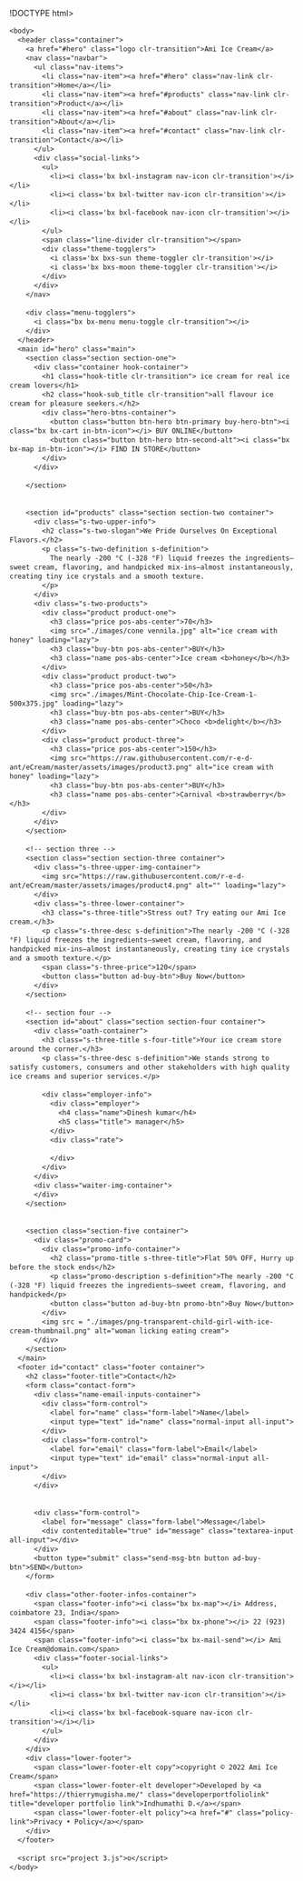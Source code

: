 !DOCTYPE html>
<html lang="en">
  <head>
    <head>
<title>Ice Cream Shop </title>
      <meta charset="UTF-8">
      <meta http-equiv="X-UA-Compatible" content="IE=edge">
      <meta name="viewport" content="width=device-width, initial-scale=1.0">
      <link rel="stylesheet" href="project 3.css">
    </head>

    <body>
      <header class="container">
        <a href="#hero" class="logo clr-transition">Ami Ice Cream</a>
        <nav class="navbar">
          <ul class="nav-items">
            <li class="nav-item"><a href="#hero" class="nav-link clr-transition">Home</a></li>
            <li class="nav-item"><a href="#products" class="nav-link clr-transition">Product</a></li>
            <li class="nav-item"><a href="#about" class="nav-link clr-transition">About</a></li>
            <li class="nav-item"><a href="#contact" class="nav-link clr-transition">Contact</a></li>
          </ul>
          <div class="social-links">
            <ul>
              <li><i class='bx bxl-instagram nav-icon clr-transition'></i></li>
              <li><i class='bx bxl-twitter nav-icon clr-transition'></i></li>
              <li><i class='bx bxl-facebook nav-icon clr-transition'></i></li>
            </ul>
            <span class="line-divider clr-transition"></span>
            <div class="theme-togglers">
              <i class='bx bxs-sun theme-toggler clr-transition'></i>
              <i class='bx bxs-moon theme-toggler clr-transition'></i>
            </div>
          </div>
        </nav>

        <div class="menu-togglers">
          <i class="bx bx-menu menu-toggle clr-transition"></i>
        </div>
      </header>
      <main id="hero" class="main">
        <section class="section section-one">
          <div class="container hook-container">
            <h1 class="hook-title clr-transition"> ice cream for real ice cream lovers</h1>
            <h2 class="hook-sub_title clr-transition">all flavour ice cream for pleasure seekers.</h2>
            <div class="hero-btns-container">
              <button class="button btn-hero btn-primary buy-hero-btn"><i class="bx bx-cart in-btn-icon"></i> BUY ONLINE</button>
              <button class="button btn-hero btn-second-alt"><i class="bx bx-map in-btn-icon"></i> FIND IN STORE</button>
            </div>
          </div>
          
        </section>

        
        <section id="products" class="section section-two container">
          <div class="s-two-upper-info">
            <h2 class="s-two-slogan">We Pride Ourselves On Exceptional Flavors.</h2>
            <p class="s-two-definition s-definition">
              The nearly -200 °C (-328 °F) liquid freezes the ingredients—sweet cream, flavoring, and handpicked mix-ins—almost instantaneously, creating tiny ice crystals and a smooth texture.
            </p>
          </div>
          <div class="s-two-products">
            <div class="product product-one">
              <h3 class="price pos-abs-center">70</h3>
              <img src="./images/cone vennila.jpg" alt="ice cream with honey" loading="lazy">
              <h3 class="buy-btn pos-abs-center">BUY</h3>
              <h3 class="name pos-abs-center">Ice cream <b>honey</b></h3>
            </div>
            <div class="product product-two">
              <h3 class="price pos-abs-center">50</h3>
              <img src="./images/Mint-Chocolate-Chip-Ice-Cream-1-500x375.jpg" loading="lazy">
              <h3 class="buy-btn pos-abs-center">BUY</h3>
              <h3 class="name pos-abs-center">Choco <b>delight</b></h3>
            </div>
            <div class="product product-three">
              <h3 class="price pos-abs-center">150</h3>
              <img src="https://raw.githubusercontent.com/r-e-d-ant/eCream/master/assets/images/product3.png" alt="ice cream with honey" loading="lazy">
              <h3 class="buy-btn pos-abs-center">BUY</h3>
              <h3 class="name pos-abs-center">Carnival <b>strawberry</b></h3>
            </div>
          </div>
        </section>

        <!-- section three -->
        <section class="section section-three container">
          <div class="s-three-upper-img-container">
            <img src="https://raw.githubusercontent.com/r-e-d-ant/eCream/master/assets/images/product4.png" alt="" loading="lazy">
          </div>
          <div class="s-three-lower-container">
            <h3 class="s-three-title">Stress out? Try eating our Ami Ice cream.</h3>
            <p class="s-three-desc s-definition">The nearly -200 °C (-328 °F) liquid freezes the ingredients—sweet cream, flavoring, and handpicked mix-ins—almost instantaneously, creating tiny ice crystals and a smooth texture.</p>
            <span class="s-three-price">120</span>
            <button class="button ad-buy-btn">Buy Now</button>
          </div>
        </section>

        <!-- section four -->
        <section id="about" class="section section-four container">
          <div class="oath-container">
            <h3 class="s-three-title s-four-title">Your ice cream store around the corner.</h3>
            <p class="s-three-desc s-definition">We stands strong to satisfy customers, consumers and other stakeholders with high quality ice creams and superior services.</p>

            <div class="employer-info">
              <div class="employer">
                <h4 class="name">Dinesh kumar</h4>
                <h5 class="title"> manager</h5>
              </div>
              <div class="rate">
                 
              </div>
            </div>
          </div>
          <div class="waiter-img-container">
          </div>
        </section>

        
        <section class="section-five container">
          <div class="promo-card">
            <div class="promo-info-container">
              <h2 class="promo-title s-three-title">Flat 50% OFF, Hurry up before the stock ends</h2>
              <p class="promo-description s-definition">The nearly -200 °C (-328 °F) liquid freezes the ingredients—sweet cream, flavoring, and handpicked</p>
              <button class="button ad-buy-btn promo-btn">Buy Now</button>
            </div>
            <img src = "./images/png-transparent-child-girl-with-ice-cream-thumbnail.png" alt="woman licking eating cream">
          </div>
        </section>
      </main>
      <footer id="contact" class="footer container">
        <h2 class="footer-title">Contact</h2>
        <form class="contact-form">
          <div class="name-email-inputs-container">
            <div class="form-control">
              <label for="name" class="form-label">Name</label>
              <input type="text" id="name" class="normal-input all-input">
            </div>
            <div class="form-control">
              <label for="email" class="form-label">Email</label>
              <input type="text" id="email" class="normal-input all-input">
            </div>
          </div>

          
          <div class="form-control">
            <label for="message" class="form-label">Message</label>
            <div contenteditable="true" id="message" class="textarea-input all-input"></div>
          </div>
          <button type="submit" class="send-msg-btn button ad-buy-btn">SEND</button>
        </form>

        <div class="other-footer-infos-container">
          <span class="footer-info"><i class="bx bx-map"></i> Address, coimbatore 23, India</span>
          <span class="footer-info"><i class="bx bx-phone"></i> 22 (923) 3424 4156</span>
          <span class="footer-info"><i class="bx bx-mail-send"></i> Ami Ice Cream@domain.com</span>
          <div class="footer-social-links">
            <ul>
              <li><i class='bx bxl-instagram-alt nav-icon clr-transition'></i></li>
              <li><i class='bx bxl-twitter nav-icon clr-transition'></i></li>
              <li><i class='bx bxl-facebook-square nav-icon clr-transition'></i></li>
            </ul>
          </div>
        </div>
        <div class="lower-footer">
          <span class="lower-footer-elt copy">copyright © 2022 Ami Ice Cream</span>
          <span class="lower-footer-elt developer">Developed by <a href="https://thierrymugisha.me/" class="developerportfoliolink" title="developer portfolio link">Indhumathi D.</a></span>
          <span class="lower-footer-elt policy"><a href="#" class="policy-link">Privacy • Policy</a></span>
        </div>
      </footer>

      <script src="project 3.js">o</script>
    </body>
</html>
